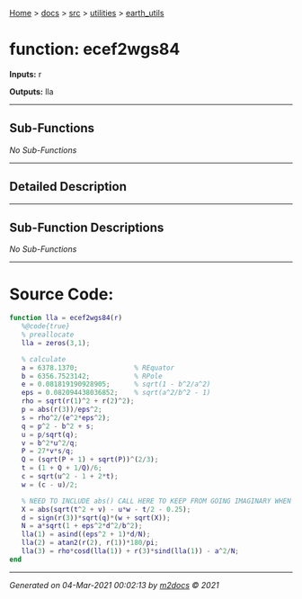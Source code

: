 [Home](../../../index.md) > [docs](../../../docs_index.md) > [src](../../src_index.md) > [utilities](../utilities_index.md) > [earth_utils](earth_utils_index.md)  


# function: ecef2wgs84



**Inputs:** r

**Outputs:** lla

 ***

## Sub-Functions

*No Sub-Functions*

 ***

## Detailed Description



 ***

## Sub-Function Descriptions

*No Sub-Functions*

 
 *** 

# Source Code:

 ```matlab 
 function lla = ecef2wgs84(r)
    %@code{true}
    % preallocate
    lla = zeros(3,1);

    % calculate
    a = 6378.1370;              % REquator
    b = 6356.7523142;           % RPole
    e = 0.081819190928905;      % sqrt(1 - b^2/a^2)
    eps = 0.082094438036852;    % sqrt(a^2/b^2 - 1)
    rho = sqrt(r(1)^2 + r(2)^2);
    p = abs(r(3))/eps^2;
    s = rho^2/(e^2*eps^2);
    q = p^2 - b^2 + s;
    u = p/sqrt(q);
    v = b^2*u^2/q;
    P = 27*v*s/q;
    Q = (sqrt(P + 1) + sqrt(P))^(2/3);
    t = (1 + Q + 1/Q)/6;
    c = sqrt(u^2 - 1 + 2*t);
    w = (c - u)/2;

    % NEED TO INCLUDE abs() CALL HERE TO KEEP FROM GOING IMAGINARY WHEN r(3)~0
    X = abs(sqrt(t^2 + v) - u*w - t/2 - 0.25);
    d = sign(r(3))*sqrt(q)*(w + sqrt(X));
    N = a*sqrt(1 + eps^2*d^2/b^2);
    lla(1) = asind((eps^2 + 1)*d/N);
    lla(2) = atan2(r(2), r(1))*180/pi;
    lla(3) = rho*cosd(lla(1)) + r(3)*sind(lla(1)) - a^2/N;
end 
``` 
 
***

*Generated on 04-Mar-2021 00:02:13 by [m2docs](https://github.com/crgnam-research/m2docs) © 2021*
